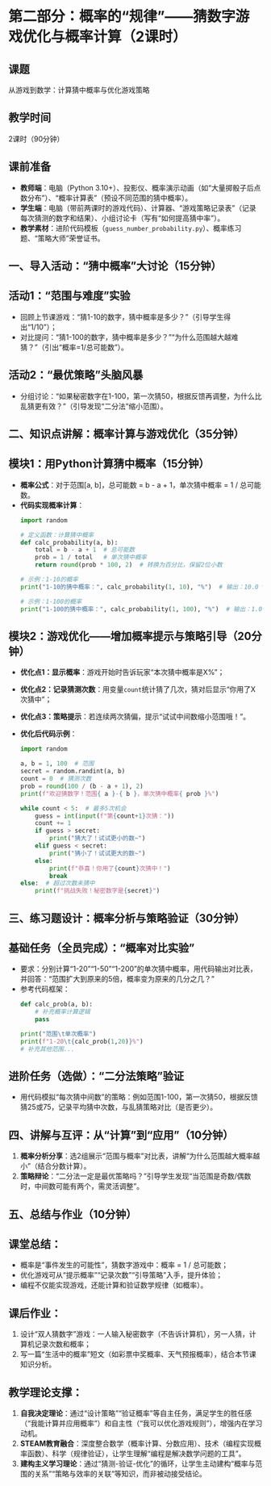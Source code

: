 # 第二部分：概率的“规律”——猜数字游戏优化与概率计算（2课时）  


## 课题  
从游戏到数学：计算猜中概率与优化游戏策略  


## 教学时间  
2课时（90分钟）  


## 课前准备  
- **教师端**：电脑（Python 3.10+）、投影仪、概率演示动画（如“大量掷骰子后点数分布”）、“概率计算表”（预设不同范围的猜中概率）。  
- **学生端**：电脑（带前两课时的游戏代码）、计算器、“游戏策略记录表”（记录每次猜测的数字和结果）、小组讨论卡（写有“如何提高猜中率”）。  
- **教学素材**：进阶代码模板（`guess_number_probability.py`）、概率练习题、“策略大师”荣誉证书。  


## 一、导入活动：“猜中概率”大讨论（15分钟）  
## 活动1：“范围与难度”实验  
- 回顾上节课游戏：“猜1-10的数字，猜中概率是多少？”（引导学生得出“1/10”）；  
- 对比提问：“猜1-100的数字，猜中概率是多少？”“为什么范围越大越难猜？”（引出“概率=1/总可能数”）。  

## 活动2：“最优策略”头脑风暴  
- 分组讨论：“如果秘密数字在1-100，第一次猜50，根据反馈再调整，为什么比乱猜更有效？”（引导发现“二分法”缩小范围）。  


## 二、知识点讲解：概率计算与游戏优化（35分钟）  
## 模块1：用Python计算猜中概率（15分钟）  
- **概率公式**：对于范围[a, b]，总可能数 = b - a + 1，单次猜中概率 = 1 / 总可能数。  
- **代码实现概率计算**：  
  ```python
  import random

  # 定义函数：计算猜中概率
  def calc_probability(a, b):
      total = b - a + 1  # 总可能数
      prob = 1 / total   # 单次猜中概率
      return round(prob * 100, 2)  # 转换为百分比，保留2位小数

  # 示例：1-10的概率
  print("1-10的猜中概率：", calc_probability(1, 10), "%")  # 输出：10.0 %

  # 示例：1-100的概率
  print("1-100的猜中概率：", calc_probability(1, 100), "%")  # 输出：1.0 %
  ```  

## 模块2：游戏优化——增加概率提示与策略引导（20分钟）  
- **优化点1：显示概率**：游戏开始时告诉玩家“本次猜中概率是X%”；  
- **优化点2：记录猜测次数**：用变量`count`统计猜了几次，猜对后显示“你用了X次猜中”；  
- **优化点3：策略提示**：若连续两次猜偏，提示“试试中间数缩小范围哦！”。  

- **优化后代码示例**：  
  ```python
  import random

  a, b = 1, 100  # 范围
  secret = random.randint(a, b)
  count = 0  # 猜测次数
  prob = round(100 / (b - a + 1), 2)
  print(f"欢迎猜数字！范围{ a }-{ b }，单次猜中概率{ prob }%")

  while count < 5:  # 最多5次机会
      guess = int(input(f"第{count+1}次猜："))
      count += 1
      if guess > secret:
          print("猜大了！试试更小的数~")
      elif guess < secret:
          print("猜小了！试试更大的数~")
      else:
          print(f"恭喜！你用了{count}次猜中！")
          break
  else:  # 超过次数未猜中
      print(f"挑战失败！秘密数字是{secret}")
  ```  


## 三、练习题设计：概率分析与策略验证（30分钟）  
## 基础任务（全员完成）：“概率对比实验”  
- 要求：分别计算“1-20”“1-50”“1-200”的单次猜中概率，用代码输出对比表，并回答：“范围扩大到原来的5倍，概率变为原来的几分之几？”  
- 参考代码框架：  
  ```python
  def calc_prob(a, b):
      # 补充概率计算逻辑
      pass

  print("范围\t单次概率")
  print(f"1-20\t{calc_prob(1,20)}%")
  # 补充其他范围...
  ```  

## 进阶任务（选做）：“二分法策略”验证  
- 用代码模拟“每次猜中间数”的策略：例如范围1-100，第一次猜50，根据反馈猜25或75，记录平均猜中次数，与乱猜策略对比（是否更少）。  


## 四、讲解与互评：从“计算”到“应用”（10分钟）  
1. **概率分析分享**：选2组展示“范围与概率”对比表，讲解“为什么范围越大概率越小”（结合分数计算）。  
2. **策略辩论**：“二分法一定是最优策略吗？”引导学生发现“当范围是奇数/偶数时，中间数可能有两个，需灵活调整”。  


## 五、总结与作业（10分钟）  
## 课堂总结：  
- 概率是“事件发生的可能性”，猜数字游戏中：概率 = 1 / 总可能数；  
- 优化游戏可从“提示概率”“记录次数”“引导策略”入手，提升体验；  
- 编程不仅能实现游戏，还能计算和验证数学规律（如概率）。  

## 课后作业：  
1. 设计“双人猜数字”游戏：一人输入秘密数字（不告诉计算机），另一人猜，计算机记录次数和概率；  
2. 写一篇“生活中的概率”短文（如彩票中奖概率、天气预报概率），结合本节课知识分析。  


## 教学理论支撑：  
1. **自我决定理论**：通过“设计策略”“验证概率”等自主任务，满足学生的胜任感（“我能计算并应用概率”）和自主性（“我可以优化游戏规则”），增强内在学习动机。  
2. **STEAM教育融合**：深度整合数学（概率计算、分数应用）、技术（编程实现概率函数）、科学（规律验证），让学生理解“编程是解决数学问题的工具”。  
3. **建构主义学习理论**：通过“猜测-验证-优化”的循环，让学生主动建构“概率与范围的关系”“策略与效率的关联”等知识，而非被动接受结论。